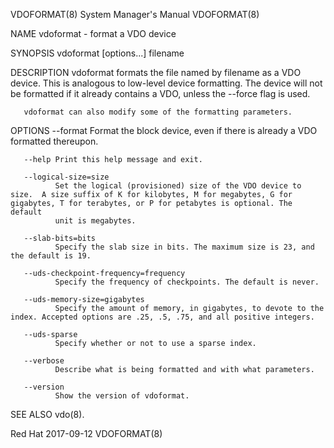 VDOFORMAT(8)                                                                               System Manager's Manual                                                                               VDOFORMAT(8)



NAME
       vdoformat - format a VDO device

SYNOPSIS
       vdoformat [options...]  filename

DESCRIPTION
       vdoformat  formats  the  file  named by filename as a VDO device. This is analogous to low-level device formatting.  The device will not be formatted if it already contains a VDO, unless the --force
       flag is used.

       vdoformat can also modify some of the formatting parameters.

OPTIONS
       --format
              Format the block device, even if there is already a VDO formatted thereupon.

       --help Print this help message and exit.

       --logical-size=size
              Set the logical (provisioned) size of the VDO device to size.  A size suffix of K for kilobytes, M for megabytes, G for gigabytes, T for terabytes, or P for petabytes is optional. The default
              unit is megabytes.

       --slab-bits=bits
              Specify the slab size in bits. The maximum size is 23, and the default is 19.

       --uds-checkpoint-frequency=frequency
              Specify the frequency of checkpoints. The default is never.

       --uds-memory-size=gigabytes
              Specify the amount of memory, in gigabytes, to devote to the index. Accepted options are .25, .5, .75, and all positive integers.

       --uds-sparse
              Specify whether or not to use a sparse index.

       --verbose
              Describe what is being formatted and with what parameters.

       --version
              Show the version of vdoformat.

SEE ALSO
       vdo(8).



Red Hat                                                                                           2017-09-12                                                                                     VDOFORMAT(8)
